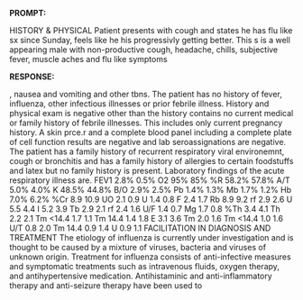**PROMPT:**

HISTORY & PHYSICAL Patient presents with cough and states he has flu like sx since Sunday, feels like he his progressivly getting better. This s is a well appearing male with non-productive cough, headache, chills, subjective fever, muscle aches and flu like symptoms

**RESPONSE:**

 , nausea and vomiting and other tbns. The patient has no history of fever, influenza, other infectious illnesses or prior febrile illness. History and physical exam is negative other than the history contains no current medical or family history of febrile illnesses. This includes only current pregnancy history. A skin prce.r and a complete blood panel including a complete plate of cell function results are negative and lab seroassignations are negative. The patient has a family history of recurrent respiratory viral environemnt, cough or bronchitis and has a family history of allergies to certain foodstuffs and latex but no family history is present. Laboratory findings of the acute respiratory illness are. FEV1 2.8% 0.5% O2 95% 85% %R 58.2% 57.8% A/T 5.0% 4.0% K 48.5% 44.8% B/O 2.9% 2.5% Pb 1.4% 1.3% Mb 1.7% 1.2% Hb 7.0% 6.2% %Cr 8.9 10.9 UO 2.1 0.9 U 1.4 0.8 F 2.4 1.7 Rb 8.9 9.2 rf 2.9 2.6 U 5.5 4.4 I 5.2 3.9 Tb 2.9 2.1 rf 2.4 1.6 U/F 1.4 0.7 Mg 1.7 0.8 %Th 3.4 4.1 Th 2.2 2.1 Tm <14.4 1.7 1.1 Tm 14.4 1.4 1.8 E 3.1 3.6 Tm 2.0 1.6 Tm <14.4 1.0 1.6 U/T 0.8 2.0 Tm 14.4 0.9 1.4 U 0.9 1.1  FACILITATION IN DIAGNOSIS AND TREATMENT The etiology of influenza is currently under investigation and is thought to be caused by a mixture of viruses, bacteria and viruses of unknown origin. Treatment for influenza consists of anti-infective measures and symptomatic treatments such as intravenous fluids, oxygen therapy, and antihypertensive medication. Antihistaminic and anti-inflammatory therapy and anti-seizure therapy have been used to